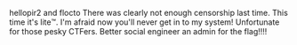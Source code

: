 hellopir2 and flocto
There was clearly not enough censorship last time. This time it's lite:tm:. I'm afraid now you'll never get in to my system! Unfortunate for those pesky CTFers. Better social engineer an admin for the flag!!!!
